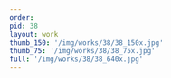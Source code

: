 ```yaml
---
order: 
pid: 38
layout: work
thumb_150: '/img/works/38/38_150x.jpg'
thumb_75: '/img/works/38/38_75x.jpg'
full: '/img/works/38/38_640x.jpg'
---
```

